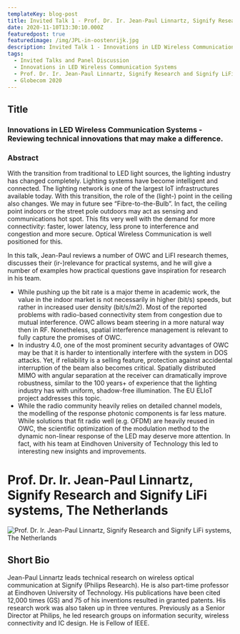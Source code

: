 ```yaml
---
templateKey: blog-post
title: Invited Talk 1 - Prof. Dr. Ir. Jean-Paul Linnartz, Signify Research and Signify LiFi systems, The Netherlands
date: 2020-11-10T13:30:10.000Z
featuredpost: true
featuredimage: /img/JPL-in-oostenrijk.jpg
description: Invited Talk 1 - Innovations in LED Wireless Communication Systems - Reviewing technical innovations that may make a difference., Prof. Dr. Ir. Jean-Paul Linnartz, Signify Research and Signify LiFi systems, The Netherlands
tags:
  - Invited Talks and Panel Discussion
  - Innovations in LED Wireless Communication Systems
  - Prof. Dr. Ir. Jean-Paul Linnartz, Signify Research and Signify LiFi systems, The Netherlands
  - Globecom 2020
---
```

## Title

### Innovations in LED Wireless Communication Systems - Reviewing technical innovations that may make a difference.
 

### Abstract
 
With the transition from traditional to LED light sources, the lighting industry has changed completely. Lighting systems have become intelligent and connected. The lighting network is one of the largest IoT infrastructures available today. With this transition, the role of the (light-) point in the ceiling also changes. We may in future see “Fibre-to-the-Bulb”. In fact, the ceiling point indoors or the street pole outdoors may act as sensing and communications hot spot. This fits very well with the demand for more connectivity:  faster, lower latency, less prone to interference and congestion and more secure. Optical Wireless Communication is well positioned for this.
 
In this talk, Jean-Paul reviews a number of OWC and LiFI research themes, discusses their (ir-)relevance for practical systems, and he will give a number of examples how practical questions gave inspiration for research in his team.    
- While pushing up the bit rate is a major theme in academic work, the value in the indoor market is not necessarily in higher (bit/s) speeds, but rather in increased user density (bit/s/m2). Most of the reported problems with radio-based connectivity stem from congestion due to mutual interference. OWC allows beam steering in a more natural way then in RF. Nonetheless, spatial interference management is relevant to fully capture the promises of OWC.
- In industry 4.0, one of the most prominent security advantages of OWC may be that it is harder to intentionally interfere with the system in DOS attacks. Yet, if reliability is a selling feature, protection against accidental interruption of the beam also becomes critical. Spatially distributed MIMO with angular separation at the receiver can dramatically improve robustness, similar to the 100 years+ of experience that the lighting industry has with uniform, shadow-free illumination. The EU ELIoT project addresses this topic.
- While the radio community heavily relies on detailed channel models, the modelling of the response photonic components is far less mature. While solutions that fit radio well (e.g. OFDM) are heavily reused in OWC, the scientific optimization of the modulation method to the dynamic non-linear response of the LED may deserve more attention. In fact, with his team at Eindhoven University of Technology this led to interesting new insights and improvements.
 

# Prof. Dr. Ir. Jean-Paul Linnartz, Signify Research and Signify LiFi systems, The Netherlands

![Prof. Dr. Ir. Jean-Paul Linnartz, Signify Research and Signify LiFi systems, The Netherlands](/owc-2020/img/JPL-in-oostenrijk.jpg)

## Short Bio

Jean-Paul Linnartz leads technical research on wireless optical communication at Signify (Philips Research). He is also part-time professor at Eindhoven University of Technology. His publications have been cited 12,000 times (GS) and 75 of his inventions resulted in granted patents. His research work was also taken up in three ventures. Previously as a Senior Director at Philips, he led research groups on information security, wireless connectivity and IC design. He is Fellow of IEEE.
